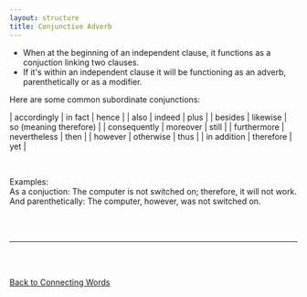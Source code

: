 ```yaml
---
layout: structure
title: Conjunctive Adverb
---
```


* When at the beginning of an independent clause, it functions as a conjuction linking two clauses.
* If it's within an independent clause it will be functioning as an adverb, parenthetically or as a modifier.

Here are some common subordinate conjunctions:  


| accordingly | in fact | hence |
| also | indeed | plus |
| besides | likewise | so (meaning therefore) |
| consequently | moreover | still |
| furthermore | nevertheless | then |
| however | otherwise | thus |
| in addition | therefore | yet | 

<br/>

Examples:  
As a conjuction: The computer is not switched on; therefore, it will not work.  
And parenthetically: The computer, however, was not switched on. 

 

<br/>
<br/>

---

<br/>
<br/>

[Back to Connecting Words]({{site.baseurl}}/structures/connecting-words)